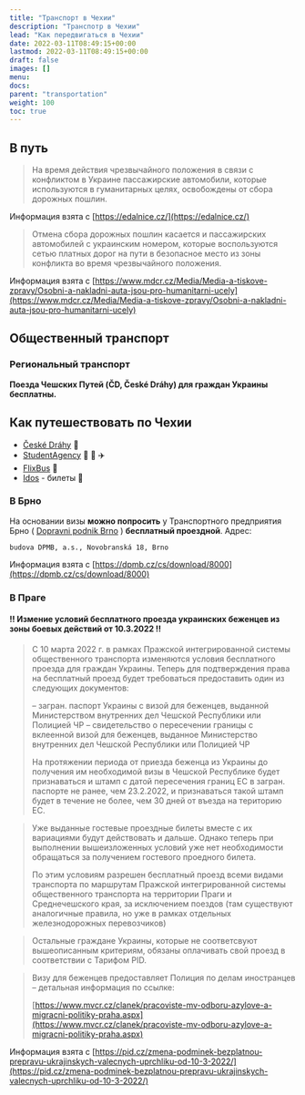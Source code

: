 ```yaml
---
title: "Транспорт в Чехии"
description: "Транспотр в Чехии"
lead: "Как передвигаться в Чехии"
date: 2022-03-11T08:49:15+00:00
lastmod: 2022-03-11T08:49:15+00:00
draft: false
images: []
menu:
docs:
parent: "transportation"
weight: 100
toc: true
---
```


## В путь

> На время действия чрезвычайного положения в связи с конфликтом в Украине пассажирские автомобили, которые используются в гуманитарных целях, освобождены от сбора дорожных пошлин.

Информация взята с [https://edalnice.cz/](https://edalnice.cz/)

> Отмена сбора дорожных пошлин касается и пассажирских автомобилей с украинским номером, которые воспользуются сетью платных дорог на пути в безопасное место из зоны конфликта во время чрезвычайного положения.

Информация взята с [https://www.mdcr.cz/Media/Media-a-tiskove-zpravy/Osobni-a-nakladni-auta-jsou-pro-humanitarni-ucely](https://www.mdcr.cz/Media/Media-a-tiskove-zpravy/Osobni-a-nakladni-auta-jsou-pro-humanitarni-ucely)

## Общественный транспорт

### Региональный транспорт

**Поезда Чешских Путей (ČD, České Dráhy) для граждан Украины бесплатны.**


## Как путешествовать по Чехии
* [České Dráhy](https://www.cd.cz/spojeni-a-jizdenka/apiform?hist=true&gclid=CjwKCAiA4KaRBhBdEiwAZi1zzqhduMjo8w5uGXwx5SMe66XyNzr7X1JH9OGAlpEnD3IxBALaBQqhTBoCZwUQAvD_BwE) :train:
* [StudentAgency](https://www.studentagency.cz/#form-2) :bus: :train: :airplane:
* [FlixBus](https://www.flixbus.ua/?noRedirect=true) :bus:
* [Idos](https://idos.idnes.cz/vlakyautobusymhdvse/spojeni/) - билеты :ticket:
### В Брно
На основании визы **можно попросить** у Транспортного предприятия Брно ( [Dopravni podnik Brno](https://www.dpmb.cz/cs/novinky/all)  ) **бесплатный проездной**.
Адрес:
```
budova DPMB, a.s., Novobranská 18, Brno

```
Информация взята с [https://dpmb.cz/cs/download/8000](https://dpmb.cz/cs/download/8000)
### В Праге
#### :bangbang: Измение условий бесплатного проезда украинских беженцев из зоны боевых действий от 10.3.2022 :bangbang:

> С 10 марта 2022 г. в рамках Пражской интегрированной системы общественного транспорта изменяются условия бесплатного проезда для граждан Украины. Теперь для подтверждения права на бесплатный проезд будет требоваться предоставить один из следующих документов: 
>
> – загран. паспорт Украины с визой для беженцев, выданной Министерством внутренних дел Чешской Республики или Полицией ЧР
> – свидетельство о пересечении границы с вклеенной визой для беженцев, выданное Министерство внутренних дел Чешской Республики или Полицией ЧР
>
> На протяжении периода от приезда беженца из Украины до получения им необходимой визы в Чешской Республике будет признаваться и штамп с датой пересечения границ ЕС в загран. паспорте не ранее, чем 23.2.2022, и признаваться такой штамп будет в течение не более, чем 30 дней от въезда на територию ЕС.

> Уже выданные гостевые проездные билеты вместе с их вариациями будут действовать и дальше. Однако теперь при выполнении вышеизложенных условий уже нет необходимости обращаться за получением гостевого проедного билета.
> 
> По этим условиям разрешен бесплатный проезд всеми видами транспорта по маршрутам Пражской интегрированной системы общественного транспорта на территории Праги и Среднечешского края, за исключением поездов (там существуют аналогичные правила, но уже в рамках отдельных железнодорожных перевозчиков)

> Остальные граждане Украины, которые не соответсвуют вышеописанным критериям, обязаны оплачивать свой проезд в соответствии с Тарифом PID.

> Визу для беженцев предоставляет Полиция по делам иностранцев – детальная информация по ссылке:
>
> [https://www.mvcr.cz/clanek/pracoviste-mv-odboru-azylove-a-migracni-politiky-praha.aspx](https://www.mvcr.cz/clanek/pracoviste-mv-odboru-azylove-a-migracni-politiky-praha.aspx)

Информация взята с [https://pid.cz/zmena-podminek-bezplatnou-prepravu-ukrajinskych-valecnych-uprchliku-od-10-3-2022/](https://pid.cz/zmena-podminek-bezplatnou-prepravu-ukrajinskych-valecnych-uprchliku-od-10-3-2022/)





